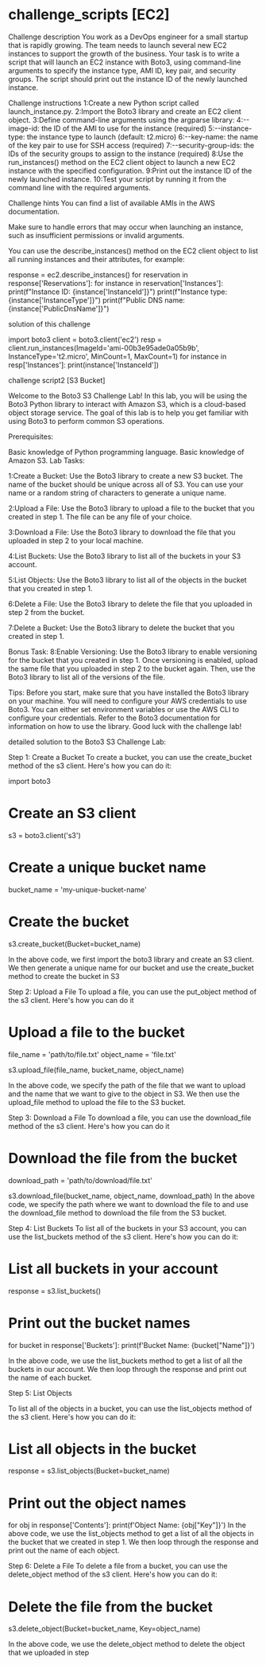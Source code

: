 # challenge_scripts [EC2]

Challenge description
You work as a DevOps engineer for a small startup that is rapidly growing. The team needs to launch several new EC2 instances to support the growth of the business. Your task is to write a script that will launch an EC2 instance with Boto3, using command-line arguments to specify the instance type, AMI ID, key pair, and security groups. The script should print out the instance ID of the newly launched instance.

Challenge instructions
1:Create a new Python script called launch_instance.py.
2:Import the Boto3 library and create an EC2 client object.
3:Define command-line arguments using the argparse library:
4:--image-id: the ID of the AMI to use for the instance (required)
5:--instance-type: the instance type to launch (default: t2.micro)
6:--key-name: the name of the key pair to use for SSH access (required)
7:--security-group-ids: the IDs of the security groups to assign to the instance (required)
8:Use the run_instances() method on the EC2 client object to launch a new EC2 instance with the specified configuration.
9:Print out the instance ID of the newly launched instance.
10:Test your script by running it from the command line with the required arguments.

Challenge hints
You can find a list of available AMIs in the AWS documentation.

Make sure to handle errors that may occur when launching an instance, such as insufficient permissions or invalid arguments.

You can use the describe_instances() method on the EC2 client object to list all running instances and their attributes, for example:

response = ec2.describe_instances()
for reservation in response['Reservations']:
    for instance in reservation['Instances']:
        print(f"Instance ID: {instance['InstanceId']}")
        print(f"Instance type: {instance['InstanceType']}")
        print(f"Public DNS name: {instance['PublicDnsName']}")
        
        
        
solution of this challenge

import boto3
client = boto3.client('ec2')
resp = client.run_instances(ImageId='ami-00b3e95ade0a05b9b',
                           InstanceType='t2.micro',
                           MinCount=1,
                           MaxCount=1)
for instance in resp['Instances']:
    print(instance['InstanceId'])
    
    


challenge script2 [S3 Bucket]

Welcome to the Boto3 S3 Challenge Lab! In this lab, you will be using the Boto3 Python library to interact with Amazon S3, which is a cloud-based object storage service. The goal of this lab is to help you get familiar with using Boto3 to perform common S3 operations.

Prerequisites:

Basic knowledge of Python programming language.
Basic knowledge of Amazon S3.
Lab Tasks:

1:Create a Bucket: Use the Boto3 library to create a new S3 bucket. The name of the bucket should be unique across all of S3. You can use your name or a random string of characters to generate a unique name.

2:Upload a File: Use the Boto3 library to upload a file to the bucket that you created in step 1. The file can be any file of your choice.

3:Download a File: Use the Boto3 library to download the file that you uploaded in step 2 to your local machine.

4:List Buckets: Use the Boto3 library to list all of the buckets in your S3 account.

5:List Objects: Use the Boto3 library to list all of the objects in the bucket that you created in step 1.

6:Delete a File: Use the Boto3 library to delete the file that you uploaded in step 2 from the bucket.

7:Delete a Bucket: Use the Boto3 library to delete the bucket that you created in step 1.

Bonus Task:
8:Enable Versioning: Use the Boto3 library to enable versioning for the bucket that you created in step 1. Once versioning is enabled, upload the same file that you uploaded in step 2 to the bucket again. Then, use the Boto3 library to list all of the versions of the file.

Tips:
Before you start, make sure that you have installed the Boto3 library on your machine.
You will need to configure your AWS credentials to use Boto3. You can either set environment variables or use the AWS CLI to configure your credentials.
Refer to the Boto3 documentation for information on how to use the library.
Good luck with the challenge lab!


detailed solution to the Boto3 S3 Challenge Lab:

Step 1: Create a Bucket
To create a bucket, you can use the create_bucket method of the s3 client. Here's how you can do it:

import boto3

# Create an S3 client
s3 = boto3.client('s3')

# Create a unique bucket name
bucket_name = 'my-unique-bucket-name'

# Create the bucket
s3.create_bucket(Bucket=bucket_name)

In the above code, we first import the boto3 library and create an S3 client. We then generate a unique name for our bucket and use the create_bucket method to create the bucket in S3

Step 2: Upload a File
To upload a file, you can use the put_object method of the s3 client. Here's how you can do it

# Upload a file to the bucket
file_name = 'path/to/file.txt'
object_name = 'file.txt'

s3.upload_file(file_name, bucket_name, object_name)

In the above code, we specify the path of the file that we want to upload and the name that we want to give to the object in S3. We then use the upload_file method to upload the file to the S3 bucket.

Step 3: Download a File
To download a file, you can use the download_file method of the s3 client. Here's how you can do it

# Download the file from the bucket
download_path = 'path/to/download/file.txt'

s3.download_file(bucket_name, object_name, download_path)
In the above code, we specify the path where we want to download the file to and use the download_file method to download the file from the S3 bucket.

Step 4: List Buckets
To list all of the buckets in your S3 account, you can use the list_buckets method of the s3 client. Here's how you can do it:

# List all buckets in your account
response = s3.list_buckets()

# Print out the bucket names
for bucket in response['Buckets']:
    print(f'Bucket Name: {bucket["Name"]}')
    
In the above code, we use the list_buckets method to get a list of all the buckets in our account. We then loop through the response and print out the name of each bucket.

Step 5: List Objects

To list all of the objects in a bucket, you can use the list_objects method of the s3 client. Here's how you can do it:

# List all objects in the bucket
response = s3.list_objects(Bucket=bucket_name)

# Print out the object names
for obj in response['Contents']:
    print(f'Object Name: {obj["Key"]}')
In the above code, we use the list_objects method to get a list of all the objects in the bucket that we created in step 1. We then loop through the response and print out the name of each object.

Step 6: Delete a File
To delete a file from a bucket, you can use the delete_object method of the s3 client. Here's how you can do it:

# Delete the file from the bucket
s3.delete_object(Bucket=bucket_name, Key=object_name)

In the above code, we use the delete_object method to delete the object that we uploaded in step
